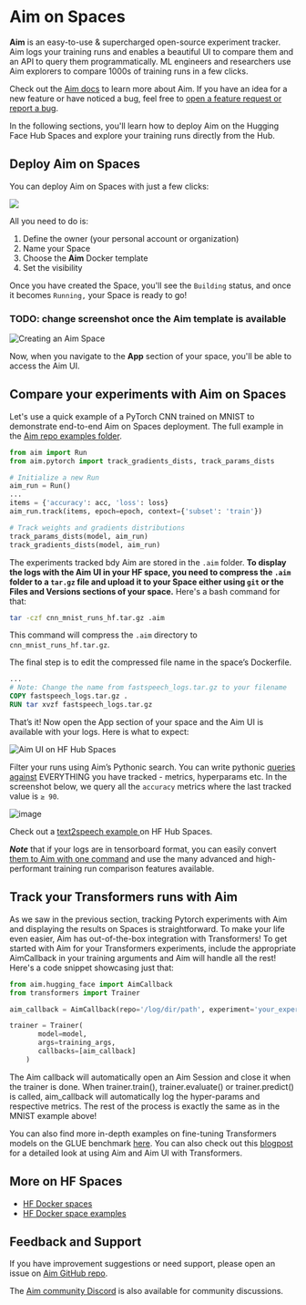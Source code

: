 # Aim on Spaces

**Aim** is an easy-to-use & supercharged open-source experiment tracker. Aim logs your training runs and enables a beautiful UI to compare them and an API to query them programmatically.
ML engineers and researchers use Aim explorers to compare 1000s of training runs in a few clicks.

Check out the [Aim docs](https://aimstack.readthedocs.io/en/latest/) to learn more about Aim. 
If you have an idea for a new feature or have noticed a bug, feel free to [open a feature request or report a bug](https://github.com/aimhubio/aim/issues/new/choose). 

In the following sections, you'll learn how to deploy Aim on the Hugging Face Hub Spaces and explore your training runs directly from the Hub. 

## Deploy Aim on Spaces

You can deploy Aim on Spaces with just a few clicks:

<a  href="https://huggingface.co/new-space?template=argilla/argilla-template-space">
    <img src="https://huggingface.co/datasets/huggingface/badges/raw/main/deploy-to-spaces-lg.svg" />
</a>

All you need to do is:
1. Define the owner (your personal account or organization)
2. Name your Space
3. Choose the **Aim** Docker template
4. Set the visibility

Once you have created the Space, you'll see the `Building` status, and once it becomes `Running,` your Space is ready to go!

### TODO: change screenshot once the Aim template is available
![Creating an Aim Space ](https://huggingface.co/datasets/huggingface/documentation-images/resolve/main/hub/spaces-livebook-new-space.png)

Now, when you navigate to the **App** section of your space, you'll be able to access the Aim UI.

## Compare your experiments with Aim on Spaces
Let's use a quick example of a PyTorch CNN trained on MNIST to demonstrate end-to-end Aim on Spaces deployment. 
The full example in the [Aim repo examples folder](https://github.com/aimhubio/aim/blob/main/examples/pytorch_track.py).

```python
from aim import Run
from aim.pytorch import track_gradients_dists, track_params_dists

# Initialize a new Run
aim_run = Run()
...
items = {'accuracy': acc, 'loss': loss}
aim_run.track(items, epoch=epoch, context={'subset': 'train'})

# Track weights and gradients distributions
track_params_dists(model, aim_run)
track_gradients_dists(model, aim_run)
```

The experiments tracked bdy Aim are stored in the `.aim` folder. **To display the logs with the Aim UI in your HF space, you need to compress the `.aim` folder to a `tar.gz` file and upload it to your Space either using `git` or the Files and Versions sections of your space.** 
Here's a bash command for that:

```bash
tar -czf cnn_mnist_runs_hf.tar.gz .aim
```
This command will compress the `.aim` directory to `cnn_mnist_runs_hf.tar.gz`. 

The final step is to edit the compressed file name in the space’s Dockerfile. 

```Dockerfile
...
# Note: Change the name from fastspeech_logs.tar.gz to your filename
COPY fastspeech_logs.tar.gz .
RUN tar xvzf fastspeech_logs.tar.gz
```
That’s it! Now open the App section of your space and the Aim UI is available with your logs.
Here is what to expect: 

![Aim UI on HF Hub Spaces](https://user-images.githubusercontent.com/67782184/224995208-692afbea-dfe0-4d2a-89ac-4ba552e49a98.png)

Filter your runs using Aim’s Pythonic search. You can write pythonic [queries against](https://aimstack.readthedocs.io/en/latest/using/search.html) EVERYTHING you have tracked - metrics, hyperparams etc.
In the screenshot below, we query all the `accuracy` metrics where the last tracked value is `≥ 90`.

![image](https://user-images.githubusercontent.com/67782184/224995427-db0d8a2b-1d48-46d1-b519-78a2d4d5d0aa.png)

Check out a [text2speech example ](https://huggingface.co/spaces/aimstack/text2speech/tree/main) on HF Hub Spaces.

**_Note_** that if your logs are in tensorboard format, you can easily convert [them to Aim with one command](https://aimstack.readthedocs.io/en/latest/quick_start/convert_data.html#show-tensorboard-logs-in-aim) and use the many advanced and high-performant training run comparison features available.

## Track your Transformers runs with Aim

As we saw in the previous section, tracking Pytorch experiments with Aim and displaying the results on Spaces is straightforward. To make your life even easier, Aim has out-of-the-box integration with Transformers! 
To get started with Aim for your Transformers experiments, include the appropriate AimCallback in your training arguments and Aim will handle all the rest! Here's a code snippet showcasing just that:

```python
from aim.hugging_face import AimCallback
from transformers import Trainer

aim_callback = AimCallback(repo='/log/dir/path', experiment='your_experiment_name')

trainer = Trainer(
       model=model,
       args=training_args,
       callbacks=[aim_callback]
    )
```

The Aim callback will automatically open an Aim Session and close it when the trainer is done. 
When trainer.train(), trainer.evaluate() or trainer.predict() is called, aim_callback will automatically log the hyper-params and respective metrics. The rest of the process is exactly the same as in the MNIST example above!

You can also find more in-depth examples on fine-tuning Transformers models on the GLUE benchmark [here](https://github.com/aimhubio/aim/blob/main/examples/hugging_face_track.py). You can also check out this [blogpost](https://medium.com/aimstack/aim-v2-2-0-hugging-face-integration-57efa2eec104) for a detailed look at using Aim and Aim UI with Transformers.

## More on HF Spaces

- [HF Docker spaces](https://github.com/huggingface/hub-docs/blob/main/docs/hub/spaces-sdks-docker.md)
- [HF Docker space examples](https://github.com/huggingface/hub-docs/blob/main/docs/hub/spaces-sdks-docker.md)

## Feedback and Support

If you have improvement suggestions or need support, please open an issue on [Aim GitHub repo](https://github.com/aimhubio/aim). 

The [Aim community Discord](https://github.com/aimhubio/aim#-community) is also available for community discussions.

